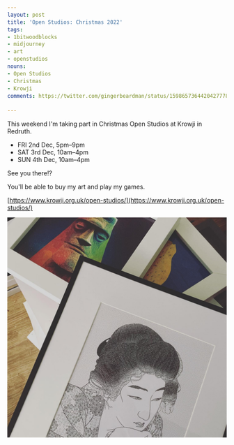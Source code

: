 ```yaml
---
layout: post
title: 'Open Studios: Christmas 2022'
tags:
- 1bitwoodblocks
- midjourney
- art
- openstudios
nouns:
- Open Studios
- Christmas
- Krowji
comments: https://twitter.com/gingerbeardman/status/1598657364420427778

---
```


This weekend I'm taking part in Christmas Open Studios at Krowji in Redruth.

- FRI 2nd Dec, 5pm–9pm
- SAT 3rd Dec, 10am–4pm
- SUN 4th Dec, 10am–4pm

See you there!? 

You'll be able to buy my art and play my games. 

[https://www.krowji.org.uk/open-studios/](https://www.krowji.org.uk/open-studios/)

![PNG](/images/posts/open-studios-2022-dec.jpg)
